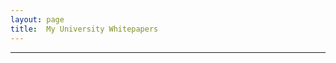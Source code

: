 ```yaml
---
layout: page
title:  My University Whitepapers
---
```


---

<object data="/assets/pdfs/Hacking_3_report.pdf" type="application/pdf" typemustmatch style="height: 100%; width: 100%;">
</object>